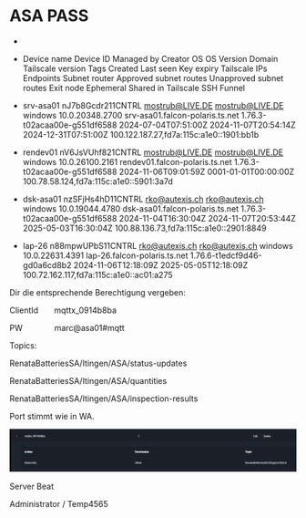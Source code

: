# ASA PASS 

* 
* Device name	Device ID	Managed by	Creator	OS	OS Version	Domain	Tailscale version	Tags	Created	Last seen	Key expiry	Tailscale IPs	Endpoints	Subnet router	Approved subnet routes	Unapproved subnet routes	Exit node	Ephemeral	Shared in	Tailscale SSH	Funnel


* srv-asa01	nJ7b8Gcdr211CNTRL	mostrub@LIVE.DE	mostrub@LIVE.DE	windows	10.0.20348.2700	srv-asa01.falcon-polaris.ts.net	1.76.3-t02acaa00e-g551df6588		2024-07-04T07:51:00Z	2024-11-07T20:54:14Z	2024-12-31T07:51:00Z	100.122.187.27,fd7a:115c:a1e0::1901:bb1b									
* rendev01	nV6JsVUhf821CNTRL	mostrub@LIVE.DE	mostrub@LIVE.DE	windows	10.0.26100.2161	rendev01.falcon-polaris.ts.net	1.76.3-t02acaa00e-g551df6588		2024-11-06T09:01:59Z		0001-01-01T00:00:00Z	100.78.58.124,fd7a:115c:a1e0::5901:3a7d									
* dsk-asa01	nzSFjHs4hD11CNTRL	rko@autexis.ch	rko@autexis.ch	windows	10.0.19044.4780	dsk-asa01.falcon-polaris.ts.net	1.76.3-t02acaa00e-g551df6588		2024-11-04T16:30:04Z	2024-11-07T20:53:44Z	2025-05-03T16:30:04Z	100.88.136.73,fd7a:115c:a1e0::2901:8849									
* lap-26	n88mpwUPbS11CNTRL	rko@autexis.ch	rko@autexis.ch	windows	10.0.22631.4391	lap-26.falcon-polaris.ts.net	1.76.6-t1edcf9d46-gd0a6cd8b2		2024-11-06T12:18:09Z		2025-05-05T12:18:09Z	100.72.162.117,fd7a:115c:a1e0::ac01:a275									



Dir die entsprechende Berechtigung vergeben:

ClientId    mqttx_0914b8ba

PW        marc@asa01#mqtt

Topics:

RenataBatteriesSA/Itingen/ASA/status-updates

RenataBatteriesSA/Itingen/ASA/quantities

RenataBatteriesSA/Itingen/ASA/inspection-results

 

Port stimmt wie in WA.

 ![download](BVng9L__2-download.png)
 
 
 
 Server Beat
 
 Administrator / Temp4565
 
 
